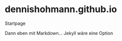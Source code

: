 # dennishohmann.github.io
Startpage

Dann eben mit Markdown... Jekyll wäre eine Option

[Südafrika-Projekt]: https://dennishohmann.github.io/suedafrica/ "Title"
